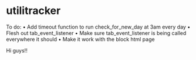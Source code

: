 utilitracker
============

To do:
 • Add timeout function to run check_for_new_day at 3am every day
 • Flesh out tab_event_listener
 • Make sure tab_event_listener is being called everywhere it should
 • Make it work with the block html page

Hi guys!!